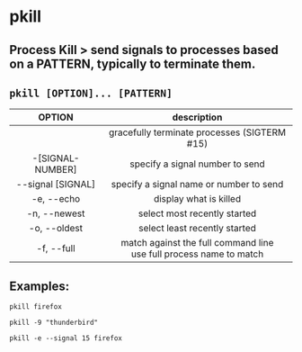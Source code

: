 # pkill

**Process Kill** > send signals to processes based on a PATTERN, typically to terminate them.
---

` pkill [OPTION]... [PATTERN] `
---

| **OPTION** | description |
|:---:|:---:|
|  | gracefully terminate processes (SIGTERM #15) |
| -[SIGNAL-NUMBER] | specify a signal number to send |
| --signal [SIGNAL] | specify a signal name or number to send |
| -e, --echo | display what is killed |
| -n, --newest | select most recently started |
| -o, --oldest | select least recently started |
| -f, --full | match against the full command line <br> use full process name to match |

## Examples:
` pkill firefox `

` pkill -9 "thunderbird" `

` pkill -e --signal 15 firefox `


